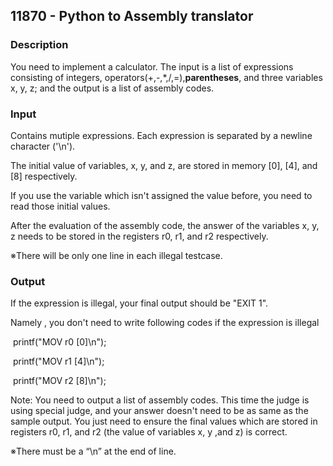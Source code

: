 ## 11870 - Python to Assembly translator

### Description

You need to implement a calculator. The input is a list of expressions consisting of integers, operators(+,-,*,/,=),**parentheses**, and three variables x, y, z; and the output is a list of assembly codes.

### Input

Contains mutiple expressions. Each expression is separated by a newline character ('\n').

The initial value of variables, x, y, and z, are stored in memory [0], [4], and [8] respectively. 

If you use the variable which isn't assigned the value before, you need to read those initial values.

After the evaluation of the assembly code, the answer of the variables x, y, z needs to be stored in the registers r0, r1, and r2 respectively.

 

※There will be only one line in each illegal testcase.

### Output

If the expression is illegal, your final output should be "EXIT 1". 

Namely , you don't need to write following codes if the expression is illegal 

​          printf("MOV r0 [0]\n"); 

​          printf("MOV r1 [4]\n"); 

​          printf("MOV r2 [8]\n"); 

Note: You need to output a list of assembly codes. This time the judge is using special judge, and your answer doesn't need to be as same as the sample output. You just need to ensure the final values which are stored in registers r0, r1, and r2 (the value of variables x, y ,and z) is correct.

※There must be a “\n” at the end of line.